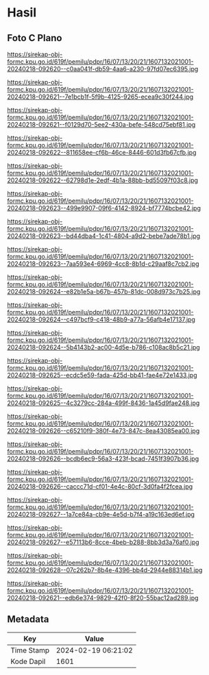 # Hasil

## Foto C Plano

https://sirekap-obj-formc.kpu.go.id/619f/pemilu/pdpr/16/07/13/20/21/1607132021001-20240218-092620--c0aa041f-db59-4aa6-a230-97fd07ec6395.jpg

https://sirekap-obj-formc.kpu.go.id/619f/pemilu/pdpr/16/07/13/20/21/1607132021001-20240218-092621--7e1bcb1f-5f9b-4125-9265-ecea9c30f244.jpg

https://sirekap-obj-formc.kpu.go.id/619f/pemilu/pdpr/16/07/13/20/21/1607132021001-20240218-092621--f0129d70-5ee2-430a-befe-548cd75ebf81.jpg

https://sirekap-obj-formc.kpu.go.id/619f/pemilu/pdpr/16/07/13/20/21/1607132021001-20240218-092622--811658ee-cf6b-46ce-8446-601d3fb67cfb.jpg

https://sirekap-obj-formc.kpu.go.id/619f/pemilu/pdpr/16/07/13/20/21/1607132021001-20240218-092622--62798d1e-2edf-4b1a-88bb-bd55097f03c8.jpg

https://sirekap-obj-formc.kpu.go.id/619f/pemilu/pdpr/16/07/13/20/21/1607132021001-20240218-092623--499e9907-09f6-4142-8924-bf7774bcbe42.jpg

https://sirekap-obj-formc.kpu.go.id/619f/pemilu/pdpr/16/07/13/20/21/1607132021001-20240218-092623--bd44dba4-1c41-4804-a9d2-bebe7ade78b1.jpg

https://sirekap-obj-formc.kpu.go.id/619f/pemilu/pdpr/16/07/13/20/21/1607132021001-20240218-092623--7aa593e4-6969-4cc8-8b1d-c29aaf8c7cb2.jpg

https://sirekap-obj-formc.kpu.go.id/619f/pemilu/pdpr/16/07/13/20/21/1607132021001-20240218-092624--e82b1e5a-b67b-457b-81dc-008d973c7b25.jpg

https://sirekap-obj-formc.kpu.go.id/619f/pemilu/pdpr/16/07/13/20/21/1607132021001-20240218-092624--c497bcf9-c418-48b9-a77a-56afb4e17137.jpg

https://sirekap-obj-formc.kpu.go.id/619f/pemilu/pdpr/16/07/13/20/21/1607132021001-20240218-092624--5b4143b2-ac00-4d5e-b786-c108ac8b5c21.jpg

https://sirekap-obj-formc.kpu.go.id/619f/pemilu/pdpr/16/07/13/20/21/1607132021001-20240218-092625--ecdc5e59-fada-425d-bb41-fae4e72e1433.jpg

https://sirekap-obj-formc.kpu.go.id/619f/pemilu/pdpr/16/07/13/20/21/1607132021001-20240218-092625--4c3279cc-284a-499f-8436-1a45d9fae248.jpg

https://sirekap-obj-formc.kpu.go.id/619f/pemilu/pdpr/16/07/13/20/21/1607132021001-20240218-092626--c65210f9-380f-4e73-847c-8ea43085ea00.jpg

https://sirekap-obj-formc.kpu.go.id/619f/pemilu/pdpr/16/07/13/20/21/1607132021001-20240218-092626--bcdb6ec9-56a3-423f-bcad-7451f3907b36.jpg

https://sirekap-obj-formc.kpu.go.id/619f/pemilu/pdpr/16/07/13/20/21/1607132021001-20240218-092626--caccc71d-cf01-4e4c-80cf-3d0fa4f2fcea.jpg

https://sirekap-obj-formc.kpu.go.id/619f/pemilu/pdpr/16/07/13/20/21/1607132021001-20240218-092627--1a7ce84a-cb9e-4e5d-b7f4-a19c163ed6ef.jpg

https://sirekap-obj-formc.kpu.go.id/619f/pemilu/pdpr/16/07/13/20/21/1607132021001-20240218-092627--e57113b6-8cce-4beb-b288-8bb3d3a76af0.jpg

https://sirekap-obj-formc.kpu.go.id/619f/pemilu/pdpr/16/07/13/20/21/1607132021001-20240218-092628--07c262b7-8b4e-4396-bb4d-2944e88314b1.jpg

https://sirekap-obj-formc.kpu.go.id/619f/pemilu/pdpr/16/07/13/20/21/1607132021001-20240218-092621--edb6e374-9829-42f0-8f20-55bac12ad289.jpg


## Metadata

| Key        | Value               |
| ---------- | ------------------- |
| Time Stamp | 2024-02-19 06:21:02 |
| Kode Dapil | 1601                |



